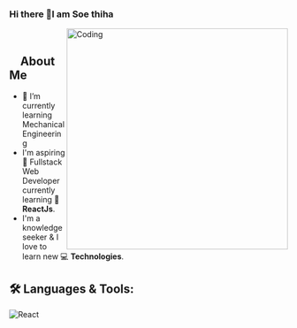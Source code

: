 ### Hi there 👋I am Soe thiha

<!--
**yul1ux/yul1ux** is a ✨ _special_ ✨ repository because its `README.md` (this file) appears on your GitHub profile.

Here are some ideas to get you started:

- 🔭 I’m currently working on ...
- 🌱 I’m currently learning ...
- 👯 I’m looking to collaborate on ...
- 🤔 I’m looking for help with ...
- 💬 Ask me about ...
- 📫 How to reach me: ...
- 😄 Pronouns: ...
- ⚡ Fun fact: ...
-->
<img align="right" alt="Coding" width="400" src="https://media.giphy.com/media/Y4ak9Ki2GZCbJxAnJD/giphy.gif">
</br>

## &nbsp; &nbsp; **About Me**
- 🌱 I’m currently learning Mechanical Engineering
- I'm aspiring 🔭️ Fullstack Web Developer currently learning 🌱 **ReactJs**.
- I'm a knowledge seeker & I love to learn new 💻 **Technologies**.
## 🛠️ **Languages & Tools:**
![React](<img src="https://img.icons8.com/plasticine/100/000000/react.png"/>)
